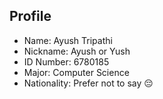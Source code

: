 ## Profile

- Name: Ayush Tripathi
- Nickname: Ayush or Yush
- ID Number: 6780185
- Major: Computer Science
- Nationality: Prefer not to say :pensive:
